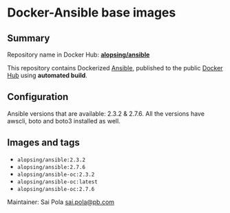 Docker-Ansible base images
===================

## Summary

Repository name in Docker Hub: **[alopsing/ansible](https://cloud.docker.com/u/alopsing/repository/docker/alopsing/ansible)**

This repository contains Dockerized [Ansible](https://github.com/ansible/ansible), published to the public [Docker Hub](https://hub.docker.com/) using **automated build**.

## Configuration

Ansible versions that are available: 2.3.2 & 2.7.6. All the versions have awscli, boto and boto3 installed as well.

## Images and tags

  - `alopsing/ansible:2.3.2`
  - `alopsing/ansible:2.7.6`
  - `alopsing/ansible-oc:2.3.2`
  - `alopsing/ansible-oc:latest`
  - `alopsing/ansible-oc:2.7.6`

Maintainer: Sai Pola <sai.pola@pb.com>
